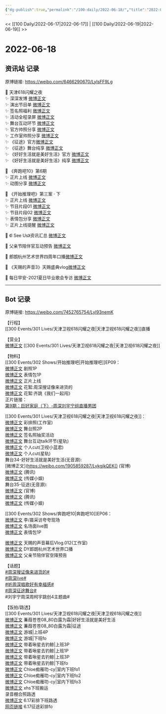 ```yaml
---
{"dg-publish":true,"permalink":"/100-daily/2022-06-18/","title":"2022-06-18"}
---
```



<< [[100 Daily/2022-06-17\|2022-06-17]] | [[100 Daily/2022-06-19\|2022-06-19]] >>

# 2022-06-18

## 资讯站 记录

原博链接: https://weibo.com/6466290670/LylsFF9Lg

💫 天津618闪耀之夜  
✨ 深深发博 [微博正文](https://m.weibo.cn/6466290670/4781847642898658)  
✨ 演出节目单 [微博正文](https://m.weibo.cn/6466290670/4781656337287885)  
✨ 签名照福利 [微博正文](https://m.weibo.cn/6466290670/4781749509293565)  
✨ 活动全程录屏 [微博正文](https://m.weibo.cn/6466290670/4781845026441910)  
✨ 舞台互动环节 [微博正文](https://m.weibo.cn/6466290670/4781816605576428)  
✨ 官方帅照分享 [微博正文](https://m.weibo.cn/6466290670/4781840865431011)  
✨ 工作室帅照分享 [微博正文](https://m.weibo.cn/6466290670/4781783436755760)  
✨ 《征途》官方[微博正文](https://m.weibo.cn/6466290670/4781819621545243)  
✨ 《征途》舞台纯享 [微博正文](https://m.weibo.cn/6466290670/4781814726006259)  
✨ 《好好生活就是美好生活》官方 [微博正文](https://m.weibo.cn/6466290670/4781812650347487)  
✨ 《好好生活就是美好生活》纯享 [微博正文](https://m.weibo.cn/6466290670/4781813648070067)

💫 《奔跑吧10》第6期  
✨ 正片上线 [微博正文](https://m.weibo.cn/6466290670/4781668181738844)  
✨ 动图分享 [微博正文](https://m.weibo.cn/6466290670/4781719200989288)

💫 《开始推理吧》第三案 · 下  
✨ 正片上线 [微博正文](https://m.weibo.cn/6466290670/4781789825207755)  
✨ 节目片段01 [微博正文](https://m.weibo.cn/6466290670/4781773973621066)  
✨ 节目片段02 [微博正文](https://m.weibo.cn/6466290670/4781775740471163)  
✨ 表情包分享 [微博正文](https://m.weibo.cn/6466290670/4781717129007011)  
✨ 正片上线提醒 [微博正文](https://m.weibo.cn/6466290670/4781690034064640)

💫 《I See Us》资讯汇总 [微博正文](https://m.weibo.cn/6466290670/4781656369793398)

💫 父亲节陪伴官互动预告 [微博正文](https://m.weibo.cn/6466290670/4781731577596629)

💫 郎朗杭州艺术世界四周年口播[微博正文](https://m.weibo.cn/6466290670/4781762296941624)

💫 《天赐的声音3》天赐盛典vlog[微博正文](https://m.weibo.cn/6466290670/4781683684149299)

💫 每日早安-2021夏日毕业歌会专访 [微博正文](https://m.weibo.cn/6466290670/4781633629325034)

---
## Bot 记录

原博链接: https://weibo.com/7452765754/Lyl93nemK

【行程】  
[[300 Events/301 Lives/天津卫视618闪耀之夜\|天津卫视618闪耀之夜]]直播

【营业】  
[微博正文](http://weibo.com/1736988591/LykMqmlJB) [[300 Events/301 Lives/天津卫视618闪耀之夜\|天津卫视618闪耀之夜]]

【物料】  
[[300 Events/302 Shows/开始推理吧\|开始推理吧]]EP09：  
[微博正文](https://weibo.com/2162247381/LygRRDcSn) 剧照1P  
[微博正文](https://weibo.com/2162247381/Lyhghnf2E) 表情包1P  
[微博正文](https://weibo.com/2162247381/Lyj9xq0xC) 正片上线  
[微博正文](https://weibo.com/2162247381/LyjaEh3pN) 花絮:周深搜证像来进货的  
[微博正文](https://weibo.com/2162247381/LyjacaAgz) 花絮:齐跳《我们一起闯》  
正片链接：  
[第9期：巨好家庭（下）-周深刘宇宁组直播男团](https://weibo.cn/sinaurl?u=https%3A%2F%2Fv.qq.com%2Fx%2Fcover%2Fmzc00200n0x81ec%2Ff0043ifdsta.html%3Fn_version%3D2021)

[[300 Events/301 Lives/天津卫视618闪耀之夜\|天津卫视618闪耀之夜]]：  
[微博正文](https://weibo.com/7478855230/LyjpLyXck) 彩排照(工作室)  
[微博正文](https://weibo.com/1905859287/LykPIxo8b) 舞台照2P  
[微博正文](https://weibo.com/3048800300/LygPyyQmc) 签名照抽奖活动  
[微博正文](https://weibo.com/6466290670/LykqgnoGo) 舞台互动talk环节(星轨)  
[微博正文](https://weibo.com/5876797510/LykcLsVoH) 个人cut(卫视小蓝君)  
[微博正文](https://m.weibo.cn/6466290670/4781845026441910) 个人cut(星轨)  
舞台34-好好生活就是美好生活(无音源):  
[微博正文](https://weibo.com/1905859287/LykgjkQEK() (官博)  
[微博正文](https://weibo.com/6466290670/LykluxRon) (腾讯)  
[微博正文](https://weibo.com/2116890350/Lyk7xmZUW) (传媒小娱)  
舞台35-征途(无音源):  
[微博正文](https://weibo.com/1905859287/LykrpxV8W) (官博)  
[微博正文](https://weibo.com/6466290670/Lyknepcv9) (腾讯)  
[微博正文](https://weibo.com/2116890350/LykaGCMuW) (传媒小娱)

[[300 Events/302 Shows/奔跑吧10\|奔跑吧10]]EP06：  
[微博正文](https://weibo.com/1642904381/LygVUf8d0) 李/晨采访夸夸现场  
[微博正文](https://weibo.com/5242381821/LygRQsn5d) 名场面live图  
[微博正文](https://weibo.com/5242381821/LyirhswxP) 表情包1P

[微博正文](https://weibo.com/7478855230/LygUOe2KP) 天赐的声音幕后Vlog.012(工作室)  
[微博正文](https://weibo.com/6466290670/Lyj0Ft7PG) DY郎朗杭州艺术世界口播  
[微博正文](https://weibo.com/1906114713/Lyi2nwPXw) 父亲节陪伴官空降预告

【话题】  
[#周深搜证像来进货的#](https://s.weibo.com/weibo?q=%23%E5%91%A8%E6%B7%B1%E6%90%9C%E8%AF%81%E5%83%8F%E6%9D%A5%E8%BF%9B%E8%B4%A7%E7%9A%84%23)  
[#周深live#](https://s.weibo.com/weibo?q=%23%E5%91%A8%E6%B7%B1live%23)  
[#听周深唱歌好有幸福感#](https://s.weibo.com/weibo?q=%23%E5%90%AC%E5%91%A8%E6%B7%B1%E5%94%B1%E6%AD%8C%E5%A5%BD%E6%9C%89%E5%B9%B8%E7%A6%8F%E6%84%9F%23)  
[#周深征途舞台#](https://s.weibo.com/weibo?q=%23%E5%91%A8%E6%B7%B1%E5%BE%81%E9%80%94%E8%88%9E%E5%8F%B0%23)  
#刘宇宁周深周柯宇跳创4主题曲#

【饭拍/路透】  
[[300 Events/301 Lives/天津卫视618闪耀之夜\|天津卫视618闪耀之夜]]  
[微博正文](https://weibo.com/1773893731/LykezaOHu) 蒹葭苍苍08_80白露为霜|好好生活就是美好生活  
[微博正文](https://weibo.com/1773893731/LykeRtT98) 蒹葭苍苍08_80白露为霜|征途  
[微博正文](https://weibo.com/1801743981/LyjvtA2f4) 游城|上班4P  
[微博正文](https://weibo.com/1801743981/Lykk29TEe) 游城|下班fo  
[微博正文](https://weibo.com/3246571812/LyjyKjIQ7) 带着啾星去钓鲸|上班3P  
[微博正文](https://weibo.com/3246571812/LyjA3y7iR) 带着啾星去钓鲸|上班1P  
[微博正文](https://weibo.com/3246571812/LyjNFpguC) 带着啾星去钓鲸|上班3P  
[微博正文](https://weibo.com/3246571812/LyknXldAr) 带着啾星去钓鲸|下班fo  
[微博正文](https://weibo.com/6410129300/LyklSsSGx) Chloe痴雁叻-cy|室内下班fo1  
[微博正文](https://weibo.com/6410129300/LykmnbLfw) Chloe痴雁叻-cy|室内下班fo2  
[微博正文](https://weibo.com/6410129300/LykmwE0r2) Chloe痴雁叻-cy|室内下班fo3  
[微博正文](https://weibo.com/6433509682/Lykoxn5Nw) xhs下班搬运  
[](https://weibo.com/3672847887/Lycph3eJu) 录音棚合照路透  
[微博正文](https://weibo.com/5341998428/LybLVbCjU) 6.17彩排下班路透  
[网页链接](https://weibo.cn/sinaurl?u=https%3A%2F%2Fm.bilibili.com%2Fvideo%2FBV1VU4y1X7d6) 6.17征途彩排fo
